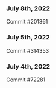 ### July 8th, 2022

Commit #201361

### July 5th, 2022

Commit #314353


### July 4th, 2022

Commit #72281
